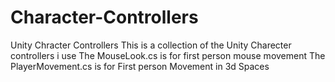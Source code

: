 # Character-Controllers
Unity Chracter Controllers
This is a collection of the Unity Charecter controllers i use
The MouseLook.cs is for first person mouse movement
The PlayerMovement.cs is for First person Movement in 3d Spaces
